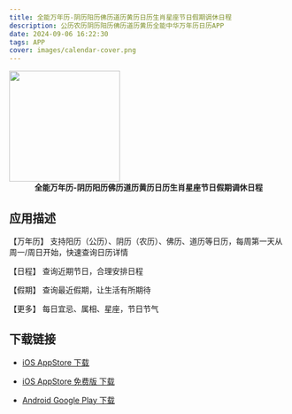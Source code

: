 ```yaml
---
title: 全能万年历-阴历阳历佛历道历黄历日历生肖星座节日假期调休日程
description: 公历农历阴历阳历佛历道历黄历全能中华万年历日历APP
date: 2024-09-06 16:22:30
tags: APP
cover: images/calendar-cover.png
---
```


<img src="https://is1-ssl.mzstatic.com/image/thumb/Purple221/v4/9b/1e/10/9b1e10bd-9d59-1f67-301a-2ab8b6361a62/AppIcon-0-0-1x_U007emarketing-0-7-0-0-85-220.png/1024x1024.png" width=200 height=200>
<center><strong>全能万年历-阴历阳历佛历道历黄历日历生肖星座节日假期调休日程</strong></center>

## 应用描述
【万年历】
支持阳历（公历）、阴历（农历）、佛历、道历等日历，每周第一天从周一/周日开始，快速查询日历详情

【日程】
查询近期节日，合理安排日程

【假期】
查询最近假期，让生活有所期待

【更多】
每日宜忌、属相、星座，节日节气

## 下载链接
- [iOS AppStore 下载](https://apps.apple.com/cn/app/id1660837805?l=zh-cn)

- [iOS AppStore 免费版 下载](https://apps.apple.com/cn/app/id6673917595?l=zh-cn)

- [Android Google Play 下载](https://play.google.com/store/apps/details?id=art.xingzou.calendarapp)
